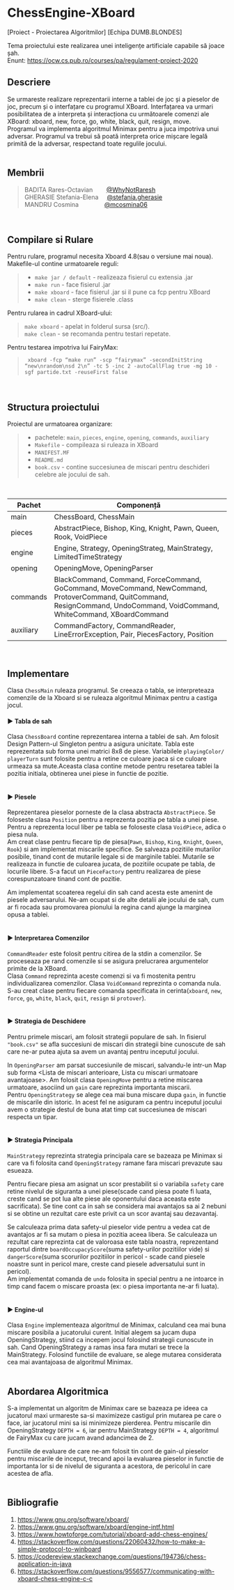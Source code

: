 # ChessEngine-XBoard
[Proiect - Proiectarea Algoritmilor] [Echipa DUMB.BLONDES]

Tema proiectului este realizarea unei inteligențe artificiale capabile să joace șah. <br>
Enunt: https://ocw.cs.pub.ro/courses/pa/regulament-proiect-2020

## Descriere
Se urmareste realizare reprezentarii interne a tablei de joc și a pieselor
de joc, precum și o interfațare cu programul XBoard. Interfațarea va urmari posibilitatea de a interpreta și interacționa cu următoarele 
comenzi ale XBoard: xboard, new, force, go, white, black, quit, resign, move. <br>
Programul va implementa algoritmul Minimax pentru a juca impotriva unui adversar. Programul va trebui să poată interpreta orice mișcare legală primită de la adversar, respectand toate regulile jocului.
<br>
<br>

## Membrii
> BADITA Rares-Octavian 	&nbsp;&nbsp; &nbsp; &nbsp;			[@WhyNotRaresh](https://github.com/WhyNotRaresh) <br>
> GHERASIE Stefania-Elena 	&nbsp; &nbsp; 					        [@stefania.gherasie](https://github.com/stefaniagherasie) <br>
> MANDRU Cosmina  	&nbsp; &nbsp; &nbsp; &nbsp; &nbsp; &nbsp; &nbsp;	[@mcosmina06](https://github.com/mcosmina06)
<br>

## Compilare si Rulare
Pentru rulare, programul necesita Xboard 4.8(sau o versiune mai noua). 
Makefile-ul contine urmatoarele reguli:
> * ```make jar / default``` - realizeaza fisierul cu extensia .jar
> * ```make run``` - face fisierul .jar
> * ```make xboard``` - face fisierul .jar si il pune ca fcp pentru XBoard
> * ```make clean``` - sterge fisierele .class

Pentru rularea in cadrul XBoard-ului:
> ```make xboard```  - apelat in folderul sursa (src/). <br>
> ```make clean```  - se recomanda pentru testari repetate.
 
Pentru testarea impotriva lui FairyMax:
> ``` xboard -fcp “make run” -scp “fairymax” -secondInitString “new\nrandom\nsd 2\n” -tc 5 -inc 2 -autoCallFlag true -mg 10 -sgf partide.txt -reuseFirst false```
<br>

## Structura proiectului
Proiectul are urmatoarea organizare:
> * pachetele: ```main```, ```pieces```, ```engine```, ```opening```, ```commands```, ```auxiliary```
> * ```Makefile``` - compileaza si ruleaza in XBoard
> * ```MANIFEST.MF```
> * ```README.md```
> * ```book.csv``` - contine succesiunea de miscari pentru deschideri celebre ale jocului de sah.
<br>

| Pachet      | Componență  |
| ----------- | ----------- |
| main        | ChessBoard, ChessMain|
| pieces      | AbstractPiece, Bishop, King, Knight, Pawn, Queen, Rook, VoidPiece|
| engine      | Engine, Strategy, OpeningStrateg, MainStrategy, LimitedTimeStrategy|
| opening     | OpeningMove, OpeningParser|
| commands    | BlackCommand, Command, ForceCommand, GoCommand, MoveCommand, NewCommand, ProtoverCommand, QuitCommand, ResignCommand, UndoCommand, VoidCommand, WhiteCommand, XBoardCommand|
| auxiliary   | CommandFactory, CommandReader, LineErrorException, Pair, PiecesFactory, Position|
<br>

## Implementare
Clasa ```ChessMain``` ruleaza programul. Se creeaza o tabla, se interpreteaza comenzile de la Xboard si se ruleaza algoritmul Minimax pentru a castiga jocul.


#### ► Tabla de sah
Clasa ```ChessBoard``` contine reprezentarea interna a tablei de sah. Am folosit Design Pattern-ul Singleton pentru a asigura unicitate. Tabla este
reprezentata sub forma unei matrici 8x8 de piese. Variabilele ```playingColor/ 
playerTurn``` sunt folosite pentru a retine ce culoare joaca si ce culoare urmeaza
sa mute.Aceasta clasa contine metode pentru resetarea tablei la pozitia initiala,
obtinerea unei piese in functie de pozitie.
<br>
<br>

#### ► Piesele
Reprezentarea pieselor porneste de la clasa abstracta ```AbstractPiece```. Se foloseste clasa ```Position``` pentru a reprezenta pozitia pe tabla a unei piese.
Pentru a reprezenta locul liber pe tabla se foloseste clasa ```VoidPiece```, adica o piesa nula. <br>
Am creat clase pentru fiecare tip de piesa(```Pawn```, ```Bishop```, ```King```, ```Knight```, ```Queen```,
```Rook```) si am implementat miscarile specifice. Se salveaza pozitiile mutarilor posibile, tinand cont de 
mutarile legale si de marginile tablei. Mutarile se realizeaza in functie de culoarea jucata, de pozitiile ocupate pe tabla, de locurile
libere. S-a facut un ```PieceFactory``` pentru realizarea de piese corespunzatoare tinand cont de pozitie.

Am implementat scoaterea regelui din sah cand acesta este amenint de piesele 
adversarului. Ne-am ocupat si de alte detalii ale jocului de sah, cum ar fi 
rocada sau promovarea pionului la regina cand ajunge la marginea opusa a tablei.
<br>
<br>

#### ► Interpretarea Comenzilor
 ```CommandReader``` este folosit pentru citirea de la stdin a comenzilor. Se
proceseaza pe rand comenzile si se asigura prelucrarea argumentelor primite de
la XBoard. <br>
Clasa ```Command``` reprezinta aceste comenzi si va fi mostenita pentru individualizarea comenzilor. Clasa 
```VoidCommand``` reprezinta o comanda nula. S-au creat clase pentru fiecare comanda specificata in cerinta(```xboard```, ```new```, 
```force```, ```go```, ```white```, ```black```, ```quit```, ```resign``` si ```protover```).
<br>
<br>

#### ► Strategia de Deschidere 
Pentru primele miscari, am folosit strategii populare de sah.
In fisierul ```"book.csv"``` se afla succesiuni de miscari din strategii bine cunoscute
de sah care ne-ar putea ajuta sa avem un avantaj pentru inceputul jocului.

In ```OpeningParser``` am parsat succesiunile de miscari, salvandu-le intr-un Map
sub forma <Lista de miscari anterioare, Lista cu miscari urmatoare avantajoase>.
Am folosit clasa ```OpeningMove``` pentru a retine miscarea urmatoare, asociind un ```gain``` care reprezinta importanta
miscarii. <br>
Pentru ```OpeningStrategy``` se alege cea mai buna miscare dupa ```gain```, in functie de miscarile din istoric.
In acest fel ne asiguram ca pentru inceputul jocului avem o strategie destul de
buna atat timp cat succesiunea de miscari respecta un tipar.
<br>
<br>

#### ► Strategia Principala
```MainStrategy``` reprezinta strategia principala care se bazeaza pe Minimax si care 
va fi folosita cand ```OpeningStrategy``` ramane fara miscari prevazute sau esueaza.

Pentru fiecare piesa am asignat un scor prestabilit si o variabila ```safety``` care 
retine nivelul de siguranta a unei piese(scade cand piesa poate fi luata, creste
cand se pot lua alte piese ale oponentului daca aceasta este sacrificata). Se tine cont ca in sah se considera
mai avantajos sa ai 2 nebuni si se obtine un rezultat care este privit
ca un scor avantaj sau dezavantaj. 

Se calculeaza prima data safety-ul pieselor vide pentru a vedea
cat de avantajos ar fi sa mutam o piesa in pozitia aceea libera. Se calculeaza un
rezultat care reprezinta cat de valoroasa este tabla noastra, reprezentand
raportul dintre ```boardOccupacyScore```(suma safety-urilor pozitiilor vide) si 
```dangerScore```(suma scorurilor pozitiilor in pericol - scade cand piesele noastre sunt
in pericol mare, creste cand piesele adversatului sunt in pericol). <br>
Am implementat comanda de ```undo``` folosita in special pentru a ne intoarce in timp
cand facem o miscare proasta (ex: o piesa importanta ne-ar fi luata). 
<br>
<br>

#### ► Engine-ul
Clasa ```Engine``` implementeaza algoritmul de Minimax, calculand cea mai buna miscare 
posibila a jucatorului curent. Initial alegem sa jucam dupa OpeningStrategy, stiind
ca incepem jocul folosind strategii cunoscute in sah. Cand OpeningStrategy a ramas 
insa fara mutari se trece la MainStrategy. Folosind functiile de evaluare, se alege 
mutarea considerata cea mai avantajoasa de algoritmul Minimax.
<br>
<br>

## Abordarea Algoritmica
S-a implementat un algoritm de Minimax care se bazeaza pe ideea
ca jucatorul maxi urmareste sa-si maximizeze castigul prin mutarea pe care o face,
iar jucatorul mini sa isi minimizeze pierderea. Pentru miscarile din OpeningStrategy
```DEPTH = 6```, iar pentru MainStrategy ```DEPTH = 4```, algoritmul de FairyMax cu care jucam
avand adancimea de 2. 

Functiile de evaluare de care ne-am folosit tin cont de gain-ul pieselor pentru 
miscarile de inceput, trecand apoi la evaluarea pieselor in functie de importanta lor 
si de nivelul de siguranta a acestora, de pericolul in care acestea de afla.
<br>
<br>

## Bibliografie
1. https://www.gnu.org/software/xboard/
2. https://www.gnu.org/software/xboard/engine-intf.html
3. https://www.howtoforge.com/tutorial/xboard-add-chess-engines/
4. https://stackoverflow.com/questions/22060432/how-to-make-a-simple-protocol-to-winboard
5. https://codereview.stackexchange.com/questions/194736/chess-application-in-java
6. https://stackoverflow.com/questions/9556577/communicating-with-xboard-chess-engine-c-c
